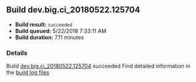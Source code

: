## Build dev.big.ci_20180522.125704
- **Build result:** `succeeded`
- **Build queued:** 5/22/2018 7:33:11 AM
- **Build duration:** 7.11 minutes
### Details
Build [dev.big.ci_20180522.125704](https://winappstudio.visualstudio.com/web/build.aspx?pcguid=a4ef43be-68ce-4195-a619-079b4d9834c2&builduri=vstfs%3a%2f%2f%2fBuild%2fBuild%2f25704) succeeded
Find detailed information in the [build log files](https://uwpctdiags.blob.core.windows.net/buildlogs/dev.big.ci_20180522.125704_logs.zip)
